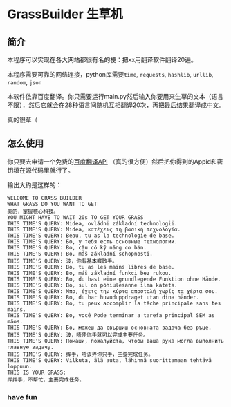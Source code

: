 # GrassBuilder 生草机
## 简介
本程序可以实现在各大网站都很有名的梗：把xx用翻译软件翻译20遍。

本程序需要可靠的网络连接，python库需要`time`, `requests`, `hashlib`, `urllib`, `random`, `json`

本软件依靠百度翻译。你只需要运行main.py然后输入你要用来生草的文本（语言不限），然后它就会在28种语言间随机互相翻译20次，再把最后结果翻译成中文。

真的很草（

## 怎么使用

你只要去申请一个免费的[百度翻译API](https://api.fanyi.baidu.com/product/11) （真的很方便）然后把你得到的Appid和密钥填在源代码里就行了。

输出大约是这样的：
```
WELCOME TO GRASS BUILDER
WHAT GRASS DO YOU WANT TO GET
美的，掌握核心科技。
YOU MIGHT HAVE TO WAIT 20s TO GET YOUR GRASS
THIS TIME'S QUERY: Midea, ovládni základní technologii.
THIS TIME'S QUERY: Midea, κατέχεις τη βασική τεχνολογία.
THIS TIME'S QUERY: Beau, tu as la technologie de base.
THIS TIME'S QUERY: Бо, у тебя есть основные технологии.
THIS TIME'S QUERY: Bo, cậu có kỹ năng cơ bản.
THIS TIME'S QUERY: Bo, máš základní schopnosti.
THIS TIME'S QUERY: 波，你有基本嘅散手。
THIS TIME'S QUERY: Bo, tu as les mains libres de base.
THIS TIME'S QUERY: Bo, máš základní funkci bez rukou.
THIS TIME'S QUERY: Bo, du hast eine grundlegende Funktion ohne Hände.
THIS TIME'S QUERY: Bo, sul on põhiülesanne ilma käteta.
THIS TIME'S QUERY: Μπο, έχεις την κύρια αποστολή χωρίς τα χέρια σου.
THIS TIME'S QUERY: Bo, du har huvuduppdraget utan dina händer.
THIS TIME'S QUERY: Bo, tu peux accomplir la tâche principale sans tes mains.
THIS TIME'S QUERY: Bo, você Pode terminar a tarefa principal SEM as mãos.
THIS TIME'S QUERY: Бо, можеш да свършиш основната задача без ръце.
THIS TIME'S QUERY: 波，唔使你手就可以完成主要任务。
THIS TIME'S QUERY: Помаши, пожалуйста, чтобы ваша рука могла выполнить главную задачу.
THIS TIME'S QUERY: 挥手，唔该畀你只手，主要完成任务。
THIS TIME'S QUERY: Vilkuta, älä auta, lähinnä suorittamaan tehtävä loppuun.
THIS IS YOUR GRASS: 
挥挥手，不帮忙，主要完成任务。
```

### have fun
